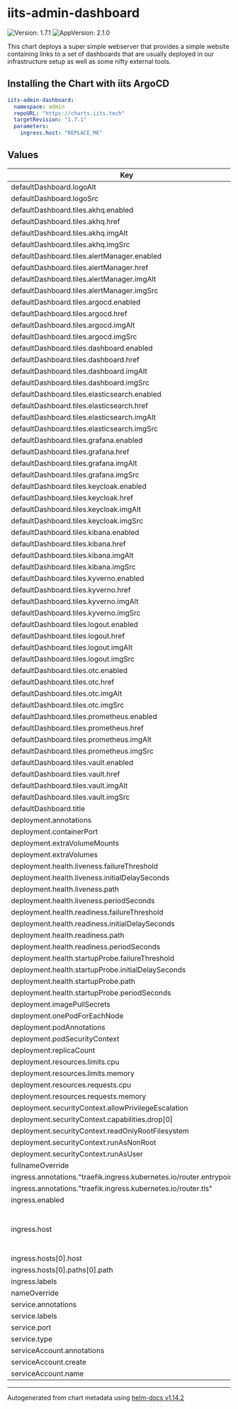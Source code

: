 # iits-admin-dashboard

![Version: 1.7.1](https://img.shields.io/badge/Version-1.7.1-informational?style=flat-square) ![AppVersion: 2.1.0](https://img.shields.io/badge/AppVersion-2.1.0-informational?style=flat-square)

This chart deploys a super simple webserver that provides a simple website containing links to a set
of dashboards that are usually deployed in our infrastructure setup as well as some nifty external
tools.

## Installing the Chart with iits ArgoCD

```yaml
iits-admin-dashboard:
  namespace: admin
  repoURL: "https://charts.iits.tech"
  targetRevision: "1.7.1"
  parameters:
    ingress.host: "REPLACE_ME"
```

## Values

| Key | Type | Default | Description |
|-----|------|---------|-------------|
| defaultDashboard.logoAlt | string | `"IITS Consulting Logo"` |  |
| defaultDashboard.logoSrc | string | `"iits-logo.svg"` |  |
| defaultDashboard.tiles.akhq.enabled | string | `"true"` |  |
| defaultDashboard.tiles.akhq.href | string | `"akhq/ui/"` |  |
| defaultDashboard.tiles.akhq.imgAlt | string | `"akhq (kafka headquarter)"` |  |
| defaultDashboard.tiles.akhq.imgSrc | string | `"kafka.png"` |  |
| defaultDashboard.tiles.alertManager.enabled | string | `"true"` |  |
| defaultDashboard.tiles.alertManager.href | string | `"/alertmanager"` |  |
| defaultDashboard.tiles.alertManager.imgAlt | string | `"Alertmanager"` |  |
| defaultDashboard.tiles.alertManager.imgSrc | string | `"definitly_not_alertmanager.png"` |  |
| defaultDashboard.tiles.argocd.enabled | string | `"true"` |  |
| defaultDashboard.tiles.argocd.href | string | `"argocd/auth/login"` |  |
| defaultDashboard.tiles.argocd.imgAlt | string | `"ArgoCD"` |  |
| defaultDashboard.tiles.argocd.imgSrc | string | `"argo.svg"` |  |
| defaultDashboard.tiles.dashboard.enabled | string | `"true"` |  |
| defaultDashboard.tiles.dashboard.href | string | `"dashboard/"` |  |
| defaultDashboard.tiles.dashboard.imgAlt | string | `"Traefik Dashboard"` |  |
| defaultDashboard.tiles.dashboard.imgSrc | string | `"traefik.png"` |  |
| defaultDashboard.tiles.elasticsearch.enabled | string | `"true"` |  |
| defaultDashboard.tiles.elasticsearch.href | string | `"elasticsearch"` |  |
| defaultDashboard.tiles.elasticsearch.imgAlt | string | `"Elasticsearch"` |  |
| defaultDashboard.tiles.elasticsearch.imgSrc | string | `"elasticsearch.png"` |  |
| defaultDashboard.tiles.grafana.enabled | string | `"true"` |  |
| defaultDashboard.tiles.grafana.href | string | `"grafana/login/generic_oauth"` |  |
| defaultDashboard.tiles.grafana.imgAlt | string | `"Grafana"` |  |
| defaultDashboard.tiles.grafana.imgSrc | string | `"definitly_not_grafana.png"` |  |
| defaultDashboard.tiles.keycloak.enabled | string | `"true"` |  |
| defaultDashboard.tiles.keycloak.href | string | `"keycloak/"` |  |
| defaultDashboard.tiles.keycloak.imgAlt | string | `"Keycloak"` |  |
| defaultDashboard.tiles.keycloak.imgSrc | string | `"keycloak.png"` |  |
| defaultDashboard.tiles.kibana.enabled | string | `"true"` |  |
| defaultDashboard.tiles.kibana.href | string | `"kibana/app/discover"` |  |
| defaultDashboard.tiles.kibana.imgAlt | string | `"Kibana"` |  |
| defaultDashboard.tiles.kibana.imgSrc | string | `"definitly_not_kibana.svg"` |  |
| defaultDashboard.tiles.kyverno.enabled | string | `"true"` |  |
| defaultDashboard.tiles.kyverno.href | string | `"policies"` |  |
| defaultDashboard.tiles.kyverno.imgAlt | string | `"Kyverno"` |  |
| defaultDashboard.tiles.kyverno.imgSrc | string | `"kyverno.png"` |  |
| defaultDashboard.tiles.logout.enabled | string | `"true"` |  |
| defaultDashboard.tiles.logout.href | string | `"/logout"` |  |
| defaultDashboard.tiles.logout.imgAlt | string | `"Logout"` |  |
| defaultDashboard.tiles.logout.imgSrc | string | `"logout.png"` |  |
| defaultDashboard.tiles.otc.enabled | string | `"true"` |  |
| defaultDashboard.tiles.otc.href | string | `"otcOIDC/"` |  |
| defaultDashboard.tiles.otc.imgAlt | string | `"OTC"` |  |
| defaultDashboard.tiles.otc.imgSrc | string | `"otc-logo.png"` |  |
| defaultDashboard.tiles.prometheus.enabled | string | `"true"` |  |
| defaultDashboard.tiles.prometheus.href | string | `"prometheus"` |  |
| defaultDashboard.tiles.prometheus.imgAlt | string | `"Prometheus"` |  |
| defaultDashboard.tiles.prometheus.imgSrc | string | `"definitly_not_prometheus.svg"` |  |
| defaultDashboard.tiles.vault.enabled | string | `"true"` |  |
| defaultDashboard.tiles.vault.href | string | `"vault/"` |  |
| defaultDashboard.tiles.vault.imgAlt | string | `"Vault"` |  |
| defaultDashboard.tiles.vault.imgSrc | string | `"vault.png"` |  |
| defaultDashboard.title | string | `"Tech Admin Board"` |  |
| deployment.annotations | string | `nil` |  |
| deployment.containerPort | int | `3000` |  |
| deployment.extraVolumeMounts | list | `[]` |  |
| deployment.extraVolumes | list | `[]` |  |
| deployment.health.liveness.failureThreshold | int | `3` |  |
| deployment.health.liveness.initialDelaySeconds | int | `5` |  |
| deployment.health.liveness.path | string | `"/"` |  |
| deployment.health.liveness.periodSeconds | int | `20` |  |
| deployment.health.readiness.failureThreshold | int | `3` |  |
| deployment.health.readiness.initialDelaySeconds | int | `5` |  |
| deployment.health.readiness.path | string | `"/"` |  |
| deployment.health.readiness.periodSeconds | int | `20` |  |
| deployment.health.startupProbe.failureThreshold | int | `3` |  |
| deployment.health.startupProbe.initialDelaySeconds | int | `5` |  |
| deployment.health.startupProbe.path | string | `"/"` |  |
| deployment.health.startupProbe.periodSeconds | int | `5` |  |
| deployment.imagePullSecrets | list | `[]` |  |
| deployment.onePodForEachNode | bool | `false` |  |
| deployment.podAnnotations | object | `{}` |  |
| deployment.podSecurityContext | string | `nil` |  |
| deployment.replicaCount | int | `2` |  |
| deployment.resources.limits.cpu | string | `"10m"` |  |
| deployment.resources.limits.memory | string | `"8Mi"` |  |
| deployment.resources.requests.cpu | string | `"1m"` |  |
| deployment.resources.requests.memory | string | `"4Mi"` |  |
| deployment.securityContext.allowPrivilegeEscalation | bool | `false` |  |
| deployment.securityContext.capabilities.drop[0] | string | `"ALL"` |  |
| deployment.securityContext.readOnlyRootFilesystem | bool | `true` |  |
| deployment.securityContext.runAsNonRoot | bool | `true` |  |
| deployment.securityContext.runAsUser | int | `1001` |  |
| fullnameOverride | string | `""` |  |
| ingress.annotations."traefik.ingress.kubernetes.io/router.entrypoints" | string | `"websecure"` |  |
| ingress.annotations."traefik.ingress.kubernetes.io/router.tls" | string | `"true"` |  |
| ingress.enabled | bool | `true` |  |
| ingress.host | string | `nil` | Required, replace it with your host address |
| ingress.hosts[0].host | string | `"{{ .Values.ingress.host }}"` |  |
| ingress.hosts[0].paths[0].path | string | `"/"` |  |
| ingress.labels | string | `nil` |  |
| nameOverride | string | `""` |  |
| service.annotations | string | `nil` |  |
| service.labels | string | `nil` |  |
| service.port | int | `80` |  |
| service.type | string | `"ClusterIP"` |  |
| serviceAccount.annotations | object | `{}` |  |
| serviceAccount.create | bool | `true` |  |
| serviceAccount.name | string | `""` |  |

----------------------------------------------
Autogenerated from chart metadata using [helm-docs v1.14.2](https://github.com/norwoodj/helm-docs/releases/v1.14.2)
